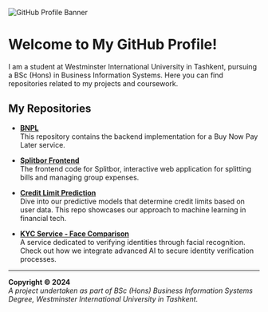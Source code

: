 ![GitHub Profile Banner](https://telegra.ph/file/76120cd3b4408af36c97d.png)
# Welcome to My GitHub Profile!

I am a student at Westminster International University in Tashkent, pursuing a BSc (Hons) in Business Information Systems. Here you can find repositories related to my projects and coursework.

## My Repositories

- [**BNPL**](https://github.com/00011244wiut/BNPL)  
  This repository contains the backend implementation for a Buy Now Pay Later service.

- [**Splitbor Frontend**](https://github.com/00011244wiut/splitbor-front)  
  The frontend code for Splitbor, interactive web application for splitting bills and managing group expenses.

- [**Credit Limit Prediction**](https://github.com/00011244wiut/credit-limit-prediction)  
  Dive into our predictive models that determine credit limits based on user data. This repo showcases our approach to machine learning in financial tech.

- [**KYC Service - Face Comparison**](https://github.com/00011244wiut/00011244-kyc-service-face-comparison)  
  A service dedicated to verifying identities through facial recognition. Check out how we integrate advanced AI to secure identity verification processes.

---

**Copyright © 2024**  
*A project undertaken as part of BSc (Hons) Business Information Systems Degree, Westminster International University in Tashkent.*
